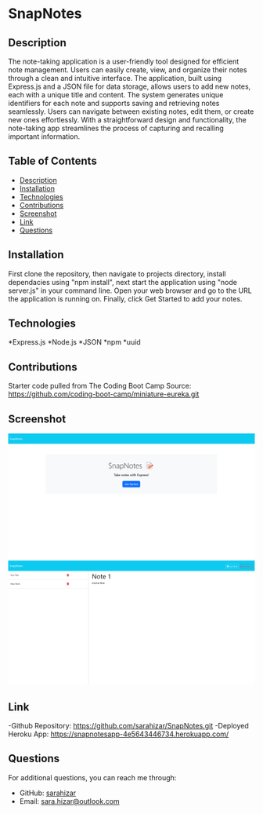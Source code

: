 # SnapNotes
 
## Description
The note-taking application is a user-friendly tool designed for efficient note management. Users can easily create, view, and organize their notes through a clean and intuitive interface. The application, built using Express.js and a JSON file for data storage, allows users to add new notes, each with a unique title and content. The system generates unique identifiers for each note and supports saving and retrieving notes seamlessly. Users can navigate between existing notes, edit them, or create new ones effortlessly. With a straightforward design and functionality, the note-taking app streamlines the process of capturing and recalling important information.

## Table of Contents
- [Description](#description)
- [Installation](#installation)
- [Technologies](#technologies)
- [Contributions](#contributions)
- [Screenshot](#screenshot)
- [Link](#link)
- [Questions](#github-username)

## Installation
First clone the repository, then navigate to projects directory, install dependacies using "npm install", next start the application using "node server.js" in your command line. Open your web browser and go to the URL the application is running on. Finally, click Get Started to add your notes.

## Technologies
*Express.js
*Node.js
*JSON
*npm
*uuid

## Contributions
Starter code pulled from The Coding Boot Camp Source: https://github.com/coding-boot-camp/miniature-eureka.git

## Screenshot
![My Image](/SnapMain.png)
![My Image](/Snap2nd.png)

## Link 
-Github Repository: https://github.com/sarahizar/SnapNotes.git
-Deployed Heroku App: https://snapnotesapp-4e5643446734.herokuapp.com/

## Questions
For additional questions, you can reach me through:
- GitHub: [sarahizar](https://github.com/sarahizar)
- Email: sara.hizar@outlook.com
    